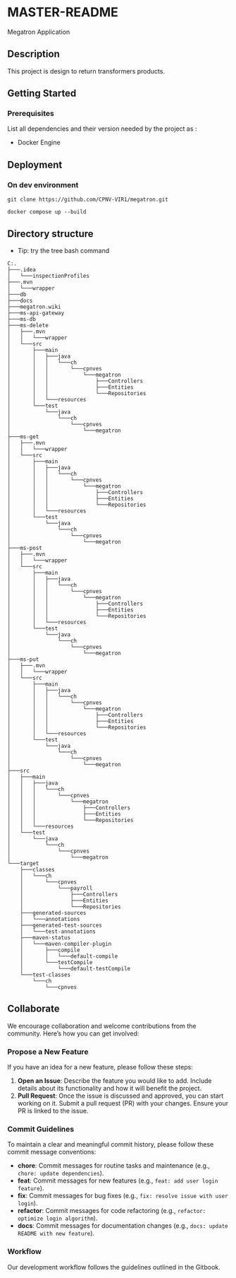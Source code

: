# MASTER-README 

Megatron Application

## Description

This project is design to return transformers products.

## Getting Started

### Prerequisites

List all dependencies and their version needed by the project as :

* Docker Engine

## Deployment

### On dev environment

```shell
git clone https://github.com/CPNV-VIR1/megatron.git
```

```shell
docker compose up --build
```

## Directory structure

* Tip: try the tree bash command

```shell
C:.
├───.idea
│   └───inspectionProfiles
├───.mvn
│   └───wrapper
├───db
├───docs
├───megatron.wiki
├───ms-api-gateway
├───ms-db
├───ms-delete
│   ├───.mvn
│   │   └───wrapper
│   └───src
│       ├───main
│       │   ├───java
│       │   │   └───ch
│       │   │       └───cpnves
│       │   │           └───megatron
│       │   │               ├───Controllers
│       │   │               ├───Entities
│       │   │               └───Repositories
│       │   └───resources
│       └───test
│           └───java
│               └───ch
│                   └───cpnves
│                       └───megatron
├───ms-get
│   ├───.mvn
│   │   └───wrapper
│   └───src
│       ├───main
│       │   ├───java
│       │   │   └───ch
│       │   │       └───cpnves
│       │   │           └───megatron
│       │   │               ├───Controllers
│       │   │               ├───Entities
│       │   │               └───Repositories
│       │   └───resources
│       └───test
│           └───java
│               └───ch
│                   └───cpnves
│                       └───megatron
├───ms-post
│   ├───.mvn
│   │   └───wrapper
│   └───src
│       ├───main
│       │   ├───java
│       │   │   └───ch
│       │   │       └───cpnves
│       │   │           └───megatron
│       │   │               ├───Controllers
│       │   │               ├───Entities
│       │   │               └───Repositories
│       │   └───resources
│       └───test
│           └───java
│               └───ch
│                   └───cpnves
│                       └───megatron
├───ms-put
│   ├───.mvn
│   │   └───wrapper
│   └───src
│       ├───main
│       │   ├───java
│       │   │   └───ch
│       │   │       └───cpnves
│       │   │           └───megatron
│       │   │               ├───Controllers
│       │   │               ├───Entities
│       │   │               └───Repositories
│       │   └───resources
│       └───test
│           └───java
│               └───ch
│                   └───cpnves
│                       └───megatron
├───src
│   ├───main
│   │   ├───java
│   │   │   └───ch
│   │   │       └───cpnves
│   │   │           └───megatron
│   │   │               ├───Controllers
│   │   │               ├───Entities
│   │   │               └───Repositories
│   │   └───resources
│   └───test
│       └───java
│           └───ch
│               └───cpnves
│                   └───megatron
└───target
    ├───classes
    │   └───ch
    │       └───cpnves
    │           └───payroll
    │               ├───Controllers
    │               ├───Entities
    │               └───Repositories
    ├───generated-sources
    │   └───annotations
    ├───generated-test-sources
    │   └───test-annotations
    ├───maven-status
    │   └───maven-compiler-plugin
    │       ├───compile
    │       │   └───default-compile
    │       └───testCompile
    │           └───default-testCompile
    └───test-classes
        └───ch
            └───cpnves
```

## Collaborate

We encourage collaboration and welcome contributions from the community. Here’s how you can get involved:

### Propose a New Feature

If you have an idea for a new feature, please follow these steps:

1. **Open an Issue**: Describe the feature you would like to add. Include details about its functionality and how it will benefit the project.
2. **Pull Request**: Once the issue is discussed and approved, you can start working on it. Submit a pull request (PR) with your changes. Ensure your PR is linked to the issue.

### Commit Guidelines

To maintain a clear and meaningful commit history, please follow these commit message conventions:

- **chore**: Commit messages for routine tasks and maintenance (e.g., `chore: update dependencies`).
- **feat**: Commit messages for new features (e.g., `feat: add user login feature`).
- **fix**: Commit messages for bug fixes (e.g., `fix: resolve issue with user login`).
- **refactor**: Commit messages for code refactoring (e.g., `refactor: optimize login algorithm`).
- **docs**: Commit messages for documentation changes (e.g., `docs: update README with new feature`).

### Workflow

Our development workflow follows the guidelines outlined in the Gitbook. 
